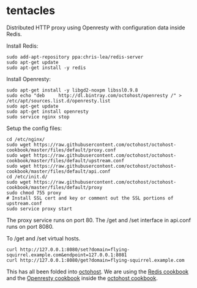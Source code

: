 tentacles
=========

Distributed HTTP proxy using Openresty with configuration data inside Redis.

Install Redis:

```
sudo add-apt-repository ppa:chris-lea/redis-server
sudo apt-get update
sudo apt-get install -y redis
```

Install Openresty:

```
sudo apt-get install -y libgd2-noxpm libssl0.9.8
sudo echo "deb     http://dl.bintray.com/octohost/openresty /" > /etc/apt/sources.list.d/openresty.list
sudo apt-get update
sudo apt-get install openresty
sudo service nginx stop
```

Setup the config files:

```
cd /etc/nginx/
sudo wget https://raw.githubusercontent.com/octohost/octohost-cookbook/master/files/default/proxy.conf
sudo wget https://raw.githubusercontent.com/octohost/octohost-cookbook/master/files/default/upstream.conf
sudo wget https://raw.githubusercontent.com/octohost/octohost-cookbook/master/files/default/api.conf
cd /etc/init.d/
sudo wget https://raw.githubusercontent.com/octohost/octohost-cookbook/master/files/default/proxy
sudo chmod 755 proxy
# Install SSL cert and key or comment out the SSL portions of upstream.conf
sudo service proxy start
```

The proxy service runs on port 80. The /get and /set interface in api.conf runs on port 8080.

To /get and /set virtual hosts.

```
curl http://127.0.0.1:8080/set?domain=flying-squirrel.example.com&endpoint=127.0.0.1:8081
curl http://127.0.0.1:8080/get?domain=flying-squirrel.example.com
```

This has all been folded into [octohost](http://www.octohost.io). We are using the [Redis cookbook](https://github.com/darron/redis-cookbook) and the [Openresty cookbook](https://github.com/darron/openresty-cookbook) inside the [octohost cookbook](https://github.com/octohost/octohost-cookbook).
